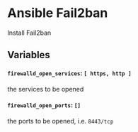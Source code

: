 # Ansible Fail2ban
Install Fail2ban 

## Variables

#### `firewalld_open_services`: `[ https, http ]`
the services to be opened

#### `firewalld_open_ports`: `[]`
the ports to be opened, i.e. `8443/tcp`